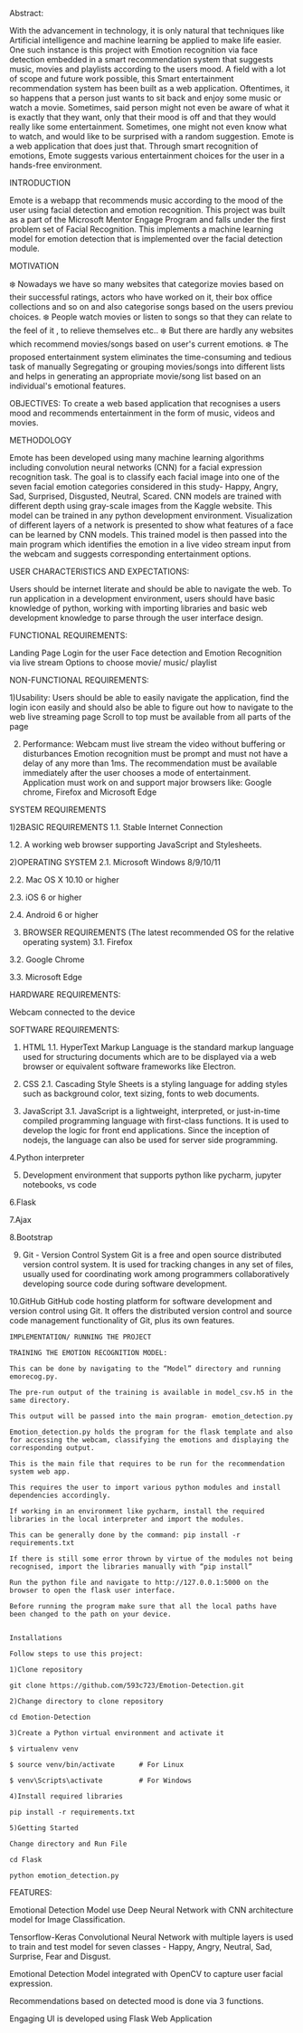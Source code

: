 Abstract:

With the advancement in technology, it is only natural that techniques like Artificial intelligence and machine learning be applied to make life easier. One such instance is this project with Emotion recognition via face detection embedded in a smart recommendation system that suggests music, movies and playlists according to the users mood. A field with a lot of scope and future work possible, this Smart entertainment recommendation system has been built as a web application.
Oftentimes, it so happens that a person just wants to sit back and enjoy some music or watch a movie. Sometimes, said person might not even be aware of what it is exactly that they want, only that their mood is off and that they would really like some entertainment. Sometimes, one might not even know what to watch, and would like to be surprised with a random suggestion. Emote is a web application that does just that. Through smart recognition of emotions, Emote suggests various entertainment choices for the user in a hands-free environment.

INTRODUCTION

Emote is a webapp that recommends music according to the mood of the user using facial detection and emotion recognition. This project was built as a part of the Microsoft Mentor Engage Program and falls under the first problem set of Facial Recognition. This implements a machine learning model for emotion detection that is implemented over the facial detection module.

MOTIVATION

❄️ Nowadays we have so many websites that categorize movies based on their successful ratings, actors who have worked on it, their box office collections and so on and also categorise songs based on the users previou choices.
❄️ People watch movies or listen to songs so that they can relate to the feel of it , to relieve themselves etc..
❄️ But there are hardly any websites which recommend movies/songs based on user's current emotions.
❄️ The proposed entertainment system eliminates the time-consuming and tedious task of manually Segregating or grouping movies/songs into different lists and helps in generating an appropriate movie/song list based on an individual's emotional features.


OBJECTIVES:
To create a web based application that recognises a users mood and recommends entertainment in the form of music, videos and movies.


METHODOLOGY

Emote has been developed using many machine learning algorithms including convolution neural networks (CNN) for a facial expression recognition task. The goal is to classify each facial image into one of the seven facial emotion categories considered in this study- Happy, Angry, Sad, Surprised, Disgusted, Neutral, Scared.  CNN models are trained with different depth using gray-scale images from the Kaggle website. This model can be trained in any python development environment. Visualization of different layers of a network is presented to show what features of a face can be learned by CNN models. This trained model is then passed into the main program which identifies the emotion in a live video stream input from the webcam and suggests corresponding entertainment options.


USER CHARACTERISTICS AND EXPECTATIONS:

Users should be internet literate and should be able to navigate the web.
To run application in a development environment, users should have basic knowledge of python, working with importing libraries and basic web development knowledge to parse through the user interface design.

FUNCTIONAL REQUIREMENTS:

Landing Page
Login for the user
Face detection and Emotion Recognition via live stream
Options to choose movie/ music/ playlist

NON-FUNCTIONAL REQUIREMENTS:

1)Usability:
Users should be able to easily navigate the application, find the login icon easily and should also be able to figure out how to navigate to the web live streaming page
Scroll to top must be available from all parts of the page

2) Performance:
Webcam must live stream the video without buffering or disturbances
Emotion recognition must be prompt and must not have a delay of any more than 1ms.
The recommendation must be available immediately after the user chooses a mode of entertainment.
Application must work on and support major browsers like: Google chrome, Firefox and Microsoft Edge


SYSTEM REQUIREMENTS

1)2BASIC REQUIREMENTS
1.1. Stable Internet Connection

1.2. A working web browser supporting JavaScript and Stylesheets.

2)OPERATING SYSTEM
2.1. Microsoft Windows 8/9/10/11

2.2. Mac OS X 10.10 or higher

2.3. iOS 6 or higher

2.4. Android 6 or higher


3. BROWSER REQUIREMENTS
(The latest recommended OS for the relative operating system)
3.1. Firefox 

3.2. Google Chrome 

3.3. Microsoft Edge 


HARDWARE REQUIREMENTS:

Webcam connected to the device


SOFTWARE REQUIREMENTS:

1. HTML
1.1. HyperText Markup Language is the standard markup language used for structuring documents which are to be displayed via a web browser or equivalent software frameworks like Electron.

2. CSS
2.1. Cascading Style Sheets is a styling language for adding styles such as background color, text sizing, fonts to web documents.

3. JavaScript
3.1. JavaScript is a lightweight, interpreted, or just-in-time compiled programming language with first-class functions. It is used to develop the logic for front end applications. Since the inception of nodejs, the language can also be used for server side programming.

4.Python interpreter

5. Development environment that supports python like pycharm, jupyter notebooks, vs code

6.Flask

7.Ajax

8.Bootstrap

9. Git - Version Control System
 Git is a free and open source distributed version control system. It is used for tracking changes in any set of files, usually used for coordinating work among programmers collaboratively developing source code during software development.

10.GitHub
GitHub code hosting platform for software development and version control using Git. It offers the distributed version control and source code management functionality of Git, plus its own features.



	IMPLEMENTATION/ RUNNING THE PROJECT

	TRAINING THE EMOTION RECOGNITION MODEL:

	This can be done by navigating to the “Model” directory and running emorecog.py.

	The pre-run output of the training is available in model_csv.h5 in the same directory.

	This output will be passed into the main program- emotion_detection.py

	Emotion_detection.py holds the program for the flask template and also for accessing the webcam, classifying the emotions and displaying the corresponding output.

	This is the main file that requires to be run for the recommendation system web app.

	This requires the user to import various python modules and install dependencies accordingly.

	If working in an environment like pycharm, install the required libraries in the local interpreter and import the modules.

	This can be generally done by the command: pip install -r requirements.txt

	If there is still some error thrown by virtue of the modules not being recognised, import the libraries manually with “pip install”

	Run the python file and navigate to http://127.0.0.1:5000 on the browser to open the flask user interface.

	Before running the program make sure that all the local paths have been changed to the path on your device.


	Installations

	Follow steps to use this project:

	1)Clone repository

	git clone https://github.com/593c723/Emotion-Detection.git

	2)Change directory to clone repository

	cd Emotion-Detection

	3)Create a Python virtual environment and activate it

	$ virtualenv venv

	$ source venv/bin/activate      # For Linux

	$ venv\Scripts\activate         # For Windows

	4)Install required libraries

	pip install -r requirements.txt

	5)Getting Started

	Change directory and Run File

	cd Flask

	python emotion_detection.py


FEATURES:

Emotional Detection Model use Deep Neural Network with CNN architecture model for Image Classification.

Tensorflow-Keras Convolutional Neural Network with multiple layers is used to train and test model for seven classes - Happy, Angry, Neutral, Sad, Surprise, Fear and Disgust.

Emotional Detection Model integrated with OpenCV to capture user facial expression.

Recommendations based on detected mood is done via 3 functions.

Engaging UI is developed using Flask Web Application

